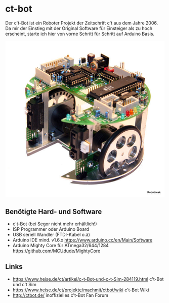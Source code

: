 # ct-bot

Der c't-Bot ist ein Roboter Projekt der Zeitschrift c't aus dem Jahre 2006. 
Da mir der Einstieg mit der Original Software für Einsteiger als zu hoch erscheint, starte ich hier von vorne Schritt für Schritt auf Arduino Basis.

![ct-Bot](https://github.com/robotfreak/ct-bot/raw/master/wiki/images/ctbot3.jpg)

## Benötigte Hard- und Software

* c't-Bot (bei Segor nicht mehr erhältlich!)
* ISP Programmer oder Arduino Board
* USB seriell Wandler (FTDI-Kabel o.ä)
* Arduino IDE mind. v1.6.x https://www.arduino.cc/en/Main/Software
* Arduino Mighty Core für ATmega32/644/1284 https://github.com/MCUdude/MightyCore


## Links

* https://www.heise.de/ct/artikel/c-t-Bot-und-c-t-Sim-284119.html c't-Bot und c't Sim
* https://www.heise.de/ct/projekte/machmit/ctbot/wiki c't-Bot Wiki
* http://ctbot.de/ inoffizielles c't-Bot Fan Forum


